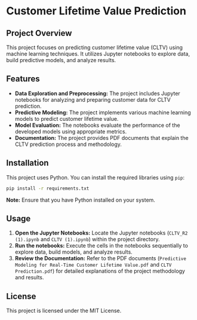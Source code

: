 # Customer Lifetime Value Prediction

## Project Overview

This project focuses on predicting customer lifetime value (CLTV) using machine learning techniques. It utilizes Jupyter notebooks to explore data, build predictive models, and analyze results. 

## Features

* **Data Exploration and Preprocessing:** The project includes Jupyter notebooks for analyzing and preparing customer data for CLTV prediction.
* **Predictive Modeling:** The project implements various machine learning models to predict customer lifetime value.
* **Model Evaluation:** The notebooks evaluate the performance of the developed models using appropriate metrics.
* **Documentation:** The project provides PDF documents that explain the CLTV prediction process and methodology.

## Installation

This project uses Python. You can install the required libraries using `pip`:

```bash
pip install -r requirements.txt
```

**Note:** Ensure that you have Python installed on your system.

## Usage

1. **Open the Jupyter Notebooks:** Locate the Jupyter notebooks (`CLTV_R2 (1).ipynb` and `CLTV (1).ipynb`) within the project directory.
2. **Run the notebooks:** Execute the cells in the notebooks sequentially to explore data, build models, and analyze results.
3. **Review the Documentation:** Refer to the PDF documents (`Predictive Modeling for Real-Time Customer Lifetime Value.pdf` and `CLTV Prediction.pdf`) for detailed explanations of the project methodology and results.

## License

This project is licensed under the MIT License. 
